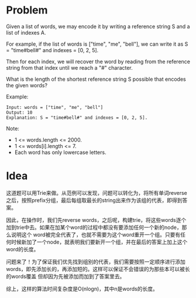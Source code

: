 # Problem
Given a list of words, we may encode it by writing a reference string S and a list of indexes A.

For example, if the list of words is ["time", "me", "bell"], we can write it as S = "time#bell#" and indexes = [0, 2, 5].

Then for each index, we will recover the word by reading from the reference string from that index until we reach a "#" character.

What is the length of the shortest reference string S possible that encodes the given words?

Example:
```
Input: words = ["time", "me", "bell"]
Output: 10
Explanation: S = "time#bell#" and indexes = [0, 2, 5].
```
Note:

* 1 <= words.length <= 2000.
* 1 <= words[i].length <= 7.
* Each word has only lowercase letters.

# Idea
这道题可以用Trie来做。从范例可以发现，问题可以转化为，将所有单词reverse之后，按照prefix分组，最后每组取最长的string出来作为该组的代表，即得到答案。

因此，在操作时，我们先reverse words，之后呢，构建trie，将这些words逐个加到trie中去。如果在加某个word的过程中都没有要添加任何一个新的node，那么说明这个
word被完全代表了，也就不需要为这个word重开一个组。只要有任何时候新加了一个node，就表明我们要新开一个组，并在最后的答案上加上这个word的长度。

问题来了！为了保证我们优先找到组别的代表，我们需要按照一定顺序进行添加words，即先添加长的，再添加短的。这样可以保证不会错误的为那些本可以被长的words覆盖
但却因为先被添加而加到了答案里去。

综上，这样的算法时间复杂度是O(nlogn)，其中n是words的长度。

